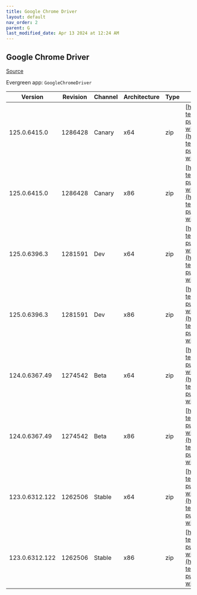 ```yaml
---
title: Google Chrome Driver
layout: default
nav_order: 2
parent: G
last_modified_date: Apr 13 2024 at 12:24 AM
---
```


## Google Chrome Driver

[Source](https://cloud.google.com/chrome-enterprise/browser/download/)

Evergreen app: `GoogleChromeDriver`

| Version        | Revision | Channel | Architecture | Type | URI                                                                                                                                                                                                          |
| -------------- | -------- | ------- | ------------ | ---- | ------------------------------------------------------------------------------------------------------------------------------------------------------------------------------------------------------------ |
| 125.0.6415.0   | 1286428  | Canary  | x64          | zip  | [https://storage.googleapis.com/chrome-for-testing-public/125.0.6415.0/win64/chromedriver-win64.zip](https://storage.googleapis.com/chrome-for-testing-public/125.0.6415.0/win64/chromedriver-win64.zip)     |
| 125.0.6415.0   | 1286428  | Canary  | x86          | zip  | [https://storage.googleapis.com/chrome-for-testing-public/125.0.6415.0/win32/chromedriver-win32.zip](https://storage.googleapis.com/chrome-for-testing-public/125.0.6415.0/win32/chromedriver-win32.zip)     |
| 125.0.6396.3   | 1281591  | Dev     | x64          | zip  | [https://storage.googleapis.com/chrome-for-testing-public/125.0.6396.3/win64/chromedriver-win64.zip](https://storage.googleapis.com/chrome-for-testing-public/125.0.6396.3/win64/chromedriver-win64.zip)     |
| 125.0.6396.3   | 1281591  | Dev     | x86          | zip  | [https://storage.googleapis.com/chrome-for-testing-public/125.0.6396.3/win32/chromedriver-win32.zip](https://storage.googleapis.com/chrome-for-testing-public/125.0.6396.3/win32/chromedriver-win32.zip)     |
| 124.0.6367.49  | 1274542  | Beta    | x64          | zip  | [https://storage.googleapis.com/chrome-for-testing-public/124.0.6367.49/win64/chromedriver-win64.zip](https://storage.googleapis.com/chrome-for-testing-public/124.0.6367.49/win64/chromedriver-win64.zip)   |
| 124.0.6367.49  | 1274542  | Beta    | x86          | zip  | [https://storage.googleapis.com/chrome-for-testing-public/124.0.6367.49/win32/chromedriver-win32.zip](https://storage.googleapis.com/chrome-for-testing-public/124.0.6367.49/win32/chromedriver-win32.zip)   |
| 123.0.6312.122 | 1262506  | Stable  | x64          | zip  | [https://storage.googleapis.com/chrome-for-testing-public/123.0.6312.122/win64/chromedriver-win64.zip](https://storage.googleapis.com/chrome-for-testing-public/123.0.6312.122/win64/chromedriver-win64.zip) |
| 123.0.6312.122 | 1262506  | Stable  | x86          | zip  | [https://storage.googleapis.com/chrome-for-testing-public/123.0.6312.122/win32/chromedriver-win32.zip](https://storage.googleapis.com/chrome-for-testing-public/123.0.6312.122/win32/chromedriver-win32.zip) |
